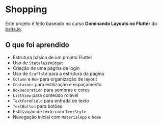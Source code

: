 # Shopping

Este projeto é feito baseado no curso **Dominando Layouts no Flutter** do [balta.io](https://balta.io/).

## O que foi aprendido

* Estrutura básica de um projeto Flutter
* Uso de `StatelessWidget`
* Criação de uma página de login
* Uso de `Scaffold` para a estrutura da página
* `Column` e `Row` para organização de layout
* `Container` para estilização e espaçamento
* `BoxDecoration` para sombras e cores
* `ListView` para conteúdo rolável
* `TextFormField` para entrada de texto
* `TextButton` para botões
* Estilização de texto com `TextStyle`
* Navegação inicial com `MaterialApp` e `home`
